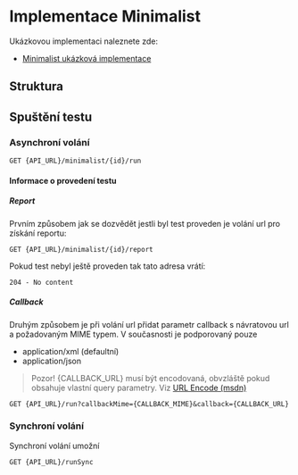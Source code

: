 # Implementace Minimalist
Ukázkovou implementaci naleznete zde:
* [Minimalist ukázková implementace](MinimalistExampleCZ.md)


## Struktura

## Spuštění testu
### Asynchroní volání
```
GET {API_URL}/minimalist/{id}/run
```

#### Informace o provedení testu 
##### Report
Prvním způsobem jak se dozvědět jestli byl test proveden je volání url pro získání reportu:
```
GET {API_URL}/minimalist/{id}/report
```
Pokud test nebyl ještě proveden tak tato adresa vrátí:
```
204 - No content
```
##### Callback
Druhým způsobem je při volání url přidat parametr callback s návratovou url a požadovaným MIME typem.
V současnosti je podporovaný pouze
* application/xml (defaultní)
* application/json
 

> Pozor! {CALLBACK_URL} musí být encodovaná, obvzláště pokud obsahuje vlastní query parametry. Viz [URL Encode (msdn)](https://msdn.microsoft.com/en-us/library/zttxte6w.aspx)

```
GET {API_URL}/run?callbackMime={CALLBACK_MIME}&callback={CALLBACK_URL}
```

### Synchroní volání
Synchroní volání umožní
```
GET {API_URL}/runSync
```


